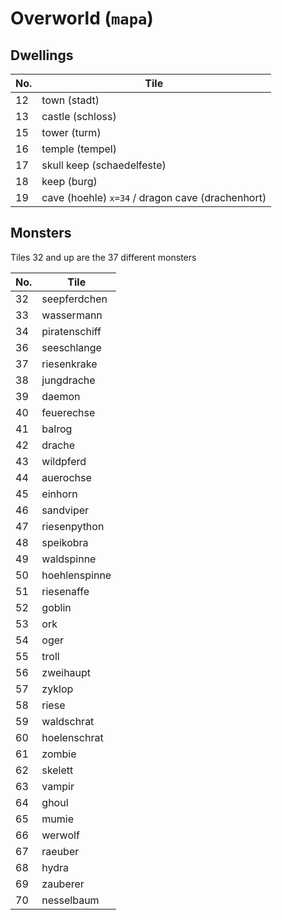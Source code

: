 # Overworld (`mapa`)

## Dwellings

No. | Tile
----|-------
12 | town (stadt)
13 | castle (schloss)
15 | tower (turm)
16 | temple (tempel)
17 | skull keep (schaedelfeste)
18 | keep (burg)
19 | cave (hoehle) `x=34` / dragon cave (drachenhort)

## Monsters
Tiles 32 and up are the 37 different monsters

No. | Tile
----|-------
32 | seepferdchen
33 | wassermann
34 | piratenschiff
36 | seeschlange
37 | riesenkrake
38 | jungdrache
39 | daemon
40 | feuerechse
41 | balrog
42 | drache
43 | wildpferd
44 | auerochse
45 | einhorn
46 | sandviper
47 | riesenpython
48 | speikobra
49 | waldspinne
50 | hoehlenspinne
51 | riesenaffe
52 | goblin
53 | ork
54 | oger
55 | troll
56 | zweihaupt
57 | zyklop
58 | riese
59 | waldschrat
60 | hoelenschrat
61 | zombie
62 | skelett
63 | vampir
64 | ghoul
65 | mumie
66 | werwolf
67 | raeuber
68 | hydra
69 | zauberer
70 | nesselbaum
